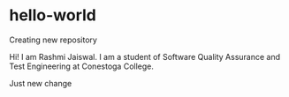 # hello-world
Creating new repository

Hi!
I am Rashmi Jaiswal. I am a student of Software Quality Assurance and Test Engineering at Conestoga College.

Just new change
